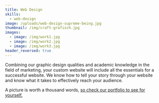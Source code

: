 ```yaml
---
title: Web Design
skills:
  - web-design
image: /uploads/web-design-supreme-being.jpg
thumbnail: /img/craft-grafisch.jpg
images:
  - image: /img/work1.jpg
  - image: /img/work2.jpg
  - image: /img/work3.jpg
header_reversed: true
---
```



Combining our graphic design qualities and academic knowledge in the field of marketing, your custom website will include all the essentials for a successful website. We know how to tell your story through your website and know what it takes to effectively reach your audience.

A picture is worth a thousand words, [so check our portfolio to see for yourself.](/work/)